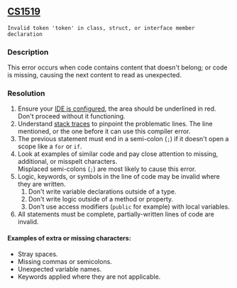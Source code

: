 ## [CS1519](https://docs.microsoft.com/en-us/dotnet/csharp/language-reference/compiler-messages/cs1519)

```
Invalid token 'token' in class, struct, or interface member declaration
```

### Description
This error occurs when code contains content that doesn't belong; or code is missing, causing the next content to read as unexpected.

### Resolution
1. Ensure your [IDE is configured](../../IDE%20Configuration.md), the area should be underlined in red. Don't proceed without it functioning.
1. Understand [stack traces](../Stack%20Traces.md) to pinpoint the problematic lines. The line mentioned, or the one before it can use this compiler error.
1. The previous statement must end in a semi-colon (`;`) if it doesn't open a scope like a `for` or `if`.
1. Look at examples of similar code and pay close attention to missing, additional, or misspelt characters.  
  Misplaced semi-colons (`;`) are most likely to cause this error.
1. Logic, keywords, or symbols in the line of code may be invalid where they are written.
   1. Don't write variable declarations outside of a type.
   1. Don't write logic outside of a method or property.
   1. Don't use access modifiers (`public` for example) with local variables.
1. All statements must be complete, partially-written lines of code are invalid.

#### Examples of extra or missing characters:
- Stray spaces.
- Missing commas or semicolons.
- Unexpected variable names.
- Keywords applied where they are not applicable.